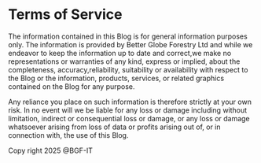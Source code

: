 # Terms of Service

The information contained in this Blog is for general information purposes only. The information is provided by Better Globe Forestry Ltd and while we endeavor to keep the information up to date and correct,we make no representations or warranties of any kind, express or implied, about the completeness, accuracy,reliability, suitability or availability with respect to the Blog or the information, products, services, or related graphics contained on the Blog for any purpose.

Any reliance you place on such information is therefore strictly at your own risk. In no event will we be liable for any loss or damage including without limitation, indirect or consequential loss or damage, or any loss or damage whatsoever arising from loss of data or profits arising out of, or in connection with, the use of this Blog.

<!-- Through this Blog you are able to link to other Blogs which are not under the control of Better Globe Forestry Ltd. -->

<!-- We have no control over the nature, content and availability of those sites. The inclusion of any links does not necessarily imply a recommendation or endorse the views expressed within them.    -->

<p>Copy right 2025 @BGF-IT</p>